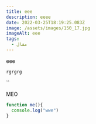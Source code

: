 ```yaml
---
title: eee
description: eeee
date: 2022-03-25T18:19:25.083Z
image: /assets/images/150_17.jpg
imageAlt: eee
tags:
  - مقال
---
```

eee

`rgrgrg`

``

<p>MEO</p>

```javascript
function me(){
  console.log("wwe")
}
```